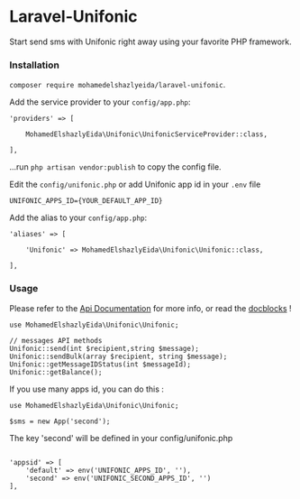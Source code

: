 # Laravel-Unifonic

Start send sms with Unifonic right away using your favorite PHP framework.

### Installation

`composer require mohamedelshazlyeida/laravel-unifonic`.

Add the service provider to your `config/app.php`:

```
'providers' => [

    MohamedElshazlyEida\Unifonic\UnifonicServiceProvider::class,

],
```

...run `php artisan vendor:publish` to copy the config file.

Edit the `config/unifonic.php` or add Unifonic app id in your `.env` file

```
UNIFONIC_APPS_ID={YOUR_DEFAULT_APP_ID}

```

Add the alias to your `config/app.php`:

```
'aliases' => [

    'Unifonic' => MohamedElshazlyEida\Unifonic\Unifonic::class,

],
```

### Usage

Please refer to the [Api Documentation](http://docs.unifonic.apiary.io/) for more info, or read the [docblocks](https://github.com/MohamedElshazlyEida/laravel-unifonic/blob/master/src/App.php) !

```
use MohamedElshazlyEida\Unifonic\Unifonic;

// messages API methods
Unifonic::send(int $recipient,string $message);
Unifonic::sendBulk(array $recipient, string $message);
Unifonic::getMessageIDStatus(int $messageId);
Unifonic::getBalance();

```

If you use many apps id, you can do this :

```
use MohamedElshazlyEida\Unifonic\Unifonic;

$sms = new App('second');
```

The key 'second' will be defined in your config/unifonic.php

```

'appsid' => [
    'default' => env('UNIFONIC_APPS_ID', ''),
    'second' => env('UNIFONIC_SECOND_APPS_ID', '')
],

```

